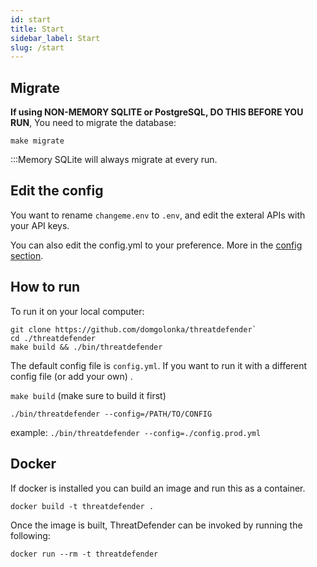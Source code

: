 ```yaml
---
id: start
title: Start
sidebar_label: Start
slug: /start
---
```


## Migrate

**If using NON-MEMORY SQLITE or PostgreSQL, DO THIS BEFORE YOU RUN**, You need to migrate the database:

`make migrate`

:::Memory SQLite will always migrate at every run.

## Edit the config

You want to rename `changeme.env` to `.env`, and edit the exteral APIs with your API keys.

You can also edit the config.yml to your preference. More in the [config section](config.md).

## How to run

To run it on your local computer:

    git clone https://github.com/domgolonka/threatdefender`
    cd ./threatdefender
    make build && ./bin/threatdefender


The default config file is `config.yml`. If you want to run it with a different config file (or add your own)
.

`make build` (make sure to build it first)

`./bin/threatdefender --config=/PATH/TO/CONFIG`

example:
`./bin/threatdefender --config=./config.prod.yml`


## Docker 

If docker is installed you can build an image and run this as a container.

```docker build -t threatdefender .```

Once the image is built, ThreatDefender can be invoked by running the following:

```docker run --rm -t threatdefender```